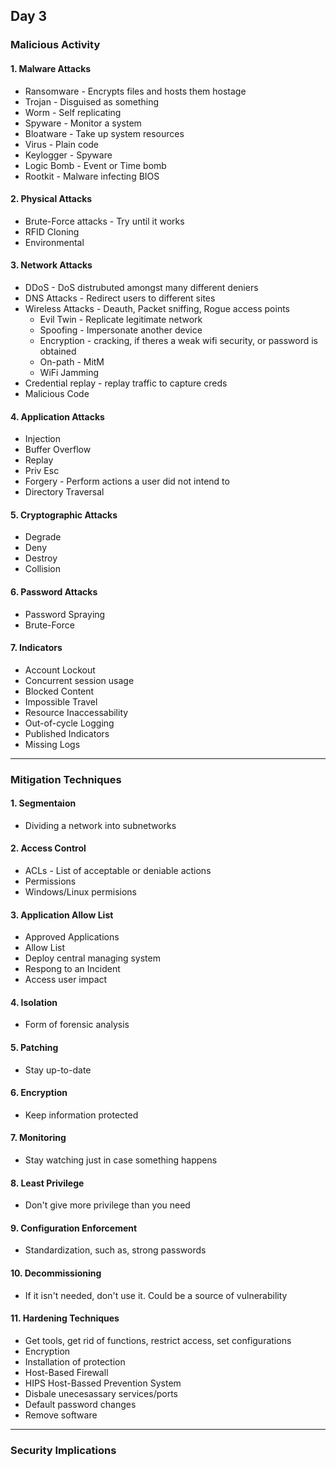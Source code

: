 ## Day 3

### Malicious Activity

#### 1. Malware Attacks
- Ransomware - Encrypts files and hosts them hostage
- Trojan - Disguised as something
- Worm - Self replicating
- Spyware - Monitor a system
- Bloatware - Take up system resources
- Virus - Plain code
- Keylogger - Spyware
- Logic Bomb - Event or Time bomb
- Rootkit - Malware infecting BIOS

#### 2. Physical Attacks
- Brute-Force attacks - Try until it works
- RFID Cloning
- Environmental

#### 3. Network Attacks
- DDoS - DoS distrubuted amongst many different deniers
- DNS Attacks - Redirect users to different sites
- Wireless Attacks - Deauth, Packet sniffing, Rogue access points
  - Evil Twin - Replicate legitimate network
  - Spoofing - Impersonate another device
  - Encryption - cracking, if theres a weak wifi security, or password is obtained
  - On-path - MitM
  - WiFi Jamming
- Credential replay - replay traffic to capture creds
- Malicious Code
  
#### 4. Application Attacks
- Injection
- Buffer Overflow
- Replay
- Priv Esc
- Forgery - Perform actions a user did not intend to
- Directory Traversal

#### 5. Cryptographic Attacks
- Degrade
- Deny
- Destroy
- Collision

#### 6. Password Attacks
- Password Spraying
- Brute-Force

#### 7. Indicators
- Account Lockout
- Concurrent session usage
- Blocked Content
- Impossible Travel
- Resource Inaccessability
- Out-of-cycle Logging
- Published Indicators
- Missing Logs

-----

### Mitigation Techniques

#### 1. Segmentaion 
- Dividing a network into subnetworks

#### 2. Access Control
- ACLs - List of acceptable or deniable actions
- Permissions
- Windows/Linux permisions


#### 3. Application Allow List
- Approved Applications
- Allow List
- Deploy central managing system
- Respong to an Incident
- Access user impact

#### 4. Isolation
- Form of forensic analysis

#### 5. Patching
- Stay up-to-date

#### 6. Encryption
- Keep information protected

#### 7. Monitoring
- Stay watching just in case something happens

#### 8. Least Privilege
- Don't give more privilege than you need

#### 9. Configuration Enforcement
- Standardization, such as, strong passwords

#### 10. Decommissioning
- If it isn't needed, don't use it. Could be a source of vulnerability

#### 11. Hardening Techniques
- Get tools, get rid of functions, restrict access, set configurations
- Encryption
- Installation of protection
- Host-Based Firewall
- HIPS Host-Bassed Prevention System
- Disbale unecesassary services/ports
- Default password changes
- Remove software

-----

### Security Implications
